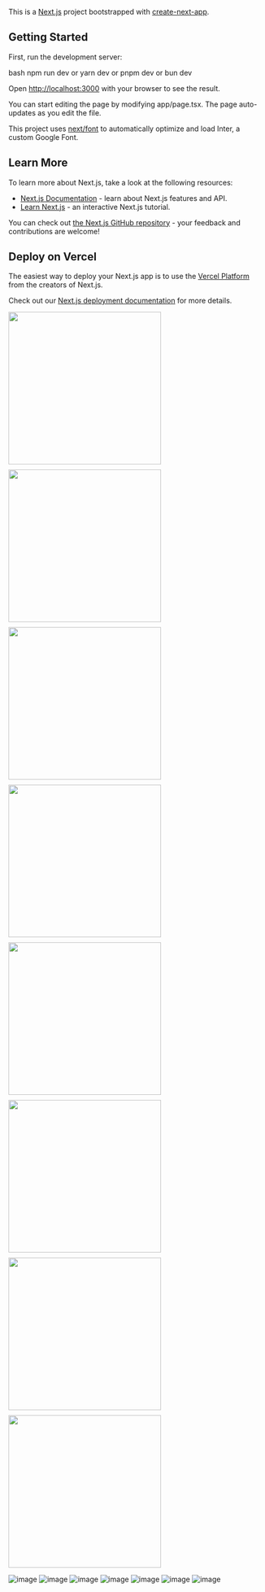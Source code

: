 This is a [Next.js](https://nextjs.org/) project bootstrapped with [create-next-app](https://github.com/vercel/next.js/tree/canary/packages/create-next-app).

## Getting Started

First, run the development server:

bash
npm run dev
or
yarn dev
or
pnpm dev
or
bun dev


Open [http://localhost:3000](http://localhost:3000) with your browser to see the result.

You can start editing the page by modifying app/page.tsx. The page auto-updates as you edit the file.

This project uses [next/font](https://nextjs.org/docs/basic-features/font-optimization) to automatically optimize and load Inter, a custom Google Font.

## Learn More

To learn more about Next.js, take a look at the following resources:

- [Next.js Documentation](https://nextjs.org/docs) - learn about Next.js features and API.
- [Learn Next.js](https://nextjs.org/learn) - an interactive Next.js tutorial.

You can check out [the Next.js GitHub repository](https://github.com/vercel/next.js/) - your feedback and contributions are welcome!

## Deploy on Vercel

The easiest way to deploy your Next.js app is to use the [Vercel Platform](https://vercel.com/new?utm_medium=default-template&filter=next.js&utm_source=create-next-app&utm_campaign=create-next-app-readme) from the creators of Next.js.

Check out our [Next.js deployment documentation](https://nextjs.org/docs/deployment) for more details.



<div style="display: flex; flex-wrap: wrap; gap: 10px;">
  <img src="https://github.com/user-attachments/assets/c869723f-2e9f-45dc-a328-5f5489a3a7c7" width="300"/>
  <img src="https://github.com/user-attachments/assets/46c8ba2d-fe76-4b41-bc83-b026d4f99b52" width="300"/>
  <img src="https://github.com/user-attachments/assets/d254e8f4-88a2-42a4-8572-8b49af0caa51" width="300"/>
  <img src="https://github.com/user-attachments/assets/b5c4fe02-4e38-44bb-ae25-3fff152cb435" width="300"/>
  <img src="https://github.com/user-attachments/assets/b2c11c05-f1fc-4847-975e-78df3d876fbc" width="300"/>
  <img src="https://github.com/user-attachments/assets/50e7edf5-87ca-45e9-a8c4-e1f0462c55f3" width="300"/>
  <img src="https://github.com/user-attachments/assets/08b7d4a5-e699-4895-8d28-ea259a775b69" width="300"/>
  <img src="https://github.com/user-attachments/assets/dd58d890-1c81-4722-9c17-1b51cb19f72f" width="300"/>
</div>

![image](https://github.com/user-attachments/assets/9de0130b-ff97-46f6-8ddc-935e620265d1)
![image](https://github.com/user-attachments/assets/62cf8137-d7f0-4ffa-aa7b-194238a79214)
![image](https://github.com/user-attachments/assets/98f239a6-61bb-4939-afb3-cc58472b93c0)
![image](https://github.com/user-attachments/assets/d2d3c541-4c25-4d35-a9b7-9be30a464d89)
![image](https://github.com/user-attachments/assets/d9c7a375-4810-47ec-ae9a-bc9d0e6bdf04)
![image](https://github.com/user-attachments/assets/ba4934b0-0a5a-4409-b348-6f5fbcfbfdc4)
![image](https://github.com/user-attachments/assets/b12f536d-faa4-497b-951c-3aa27082a4ae)
